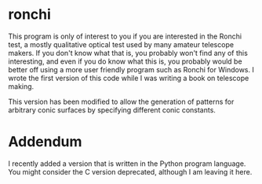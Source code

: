 # ronchi

This program is only of interest to you if you are interested in
the Ronchi test, a mostly qualitative optical test used by many
amateur telescope makers.  If you don't know what that is, you
probably won't find any of this interesting, and even if you do
know what this is, you probably would be better off using a 
more user friendly program such as Ronchi for Windows.  I wrote
the first version of this code while I was writing a book on 
telescope making.

This version has been modified to allow the generation of patterns
for arbitrary conic surfaces by specifying different conic constants.

# Addendum

I recently added a version that is written in the Python program language.
You might consider the C version deprecated, although I am leaving it here.
